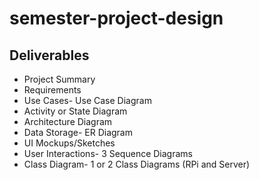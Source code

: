 # semester-project-design

## Deliverables
* Project Summary
* Requirements
* Use Cases- Use Case Diagram
* Activity or State Diagram
* Architecture Diagram
* Data Storage- ER Diagram
* UI Mockups/Sketches
* User Interactions- 3 Sequence Diagrams
* Class Diagram- 1 or 2 Class Diagrams (RPi and Server)